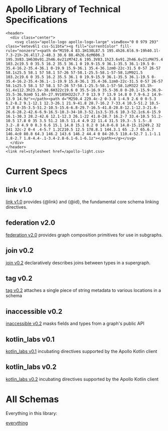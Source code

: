 # Apollo Library of Technical Specifications

```raw html
<header>
  <div class="center">
    <svg class="apollo-logo apollo-logo-large" viewBox="0 0 979 293" class="eetev6l1 css-5i1btw"><g fill="currentColor" fill-rule="nonzero"><path d="M159.4 83.1H130L87.5 195.4h26.6l6.9-19h40.1l-7.3-21h-26.4l17.2-48.3 30.6 88.4h26.6zM606.3 195.3V83.1H630v91.2h46.6v21zM742.6 195.3V83.1h23.6v91.2h46.6v21zM475.4 103.2c19.5 0 35.5 16.2 35.5 36.1 0 19.9-15.9 36.1-35.5 36.1-19.5 0-35.4-16.2-35.4-36.1 0-19.9 15.9-36.1 35.4-36.1zm0-22c-31.5 0-57 26-57 58.1s25.5 58.1 57 58.1 57-26 57-58.1-25.5-58.1-57-58.1zM921.5 103.2c19.6 0 35.5 16.2 35.5 36.1 0 19.9-15.9 36.1-35.5 36.1-19.5 0-35.4-16.2-35.4-36.1-.1-19.9 15.8-36.1 35.4-36.1zm0-22c-31.5 0-57 26-57 58.1s25.5 58.1 57 58.1 57-26 57-58.1-25.5-58.1-57-58.1zM322 83.1h-51.4v112.3h23.5v-38.6H322c19.6 0 35.5-16.9 35.5-36.8 0-20.1-15.9-36.9-35.5-36.9zm0 51.6h-27.9V105H322c7.7 0 13.9 7 13.9 14.8 0 7.9-6.2 14.9-13.9 14.9z"></path><path d="M250.4 229.4c-2 0-3.8 1-4.9 2.6 0 0-5.3 6.2-8.2 9.1-12.1 12.3-26.1 21.9-41.8 28.7-16.2 7-33.4 10.5-51.2 10.5-17.8 0-35-3.5-51.2-10.5-15.6-6.8-29.7-16.5-41.8-28.8-12.1-12.3-21.6-26.6-28.2-42.6-6.9-16.5-10.3-34-10.3-52.1s3.5-35.6 10.3-52.1c6.6-15.9 16.1-30.3 28.2-42.6 12.1-12.3 26.1-22 41.8-28.7 16.2-7 33.4-10.5 51.2-10.5 17.8 0 35 3.5 51.2 10.5 11.4 4.9 22 11.4 31.5 19.3-.5 1.5-.8 3.2-.8 4.9 0 8.3 6.6 15.1 14.8 15.1 8.2 0 14.8-6.8 14.8-15.1S249.2 32 241 32c-2 0-4 .4-5.7 1.2C210.5 12.5 178.8.1 144.3.1 65 .2.7 65.6.7 146.4c0 80.8 64.3 146.2 143.6 146.2 44.4 0 84-20.5 110.4-52.7 1.1-1.1 1.8-2.7 1.8-4.4-.1-3.4-2.8-6.1-6.1-6.1z"></path></g></svg>
  </div>
</header>
<link rel=stylesheet href=/apollo-light.css>
```

# Current Specs

## link v1.0

[link v1.0](/link/v1.0) provides {@link} and {@id}, the fundamental core schema linking directives.

## federation v2.0

[federation v2.0](/federation/v2.0) provides graph composition primitives for use in subgraphs.

## join v0.2

[join v0.2](/join/v0.2) declaratively describes joins between types in a supergraph.

## tag v0.2

[tag v0.2](tag/v0.2) attaches a single piece of string metadata to various locations in a schema

## inaccessible v0.2

[inaccessible v0.2](inaccessible/v0.2) masks fields and types from a graph's public API

## kotlin_labs v0.1

[kotlin_labs v0.1](kotlin_labs/v0.1) incubating directives supported by the Apollo Kotlin client

## kotlin_labs v0.2

[kotlin_labs v0.2](kotlin_labs/v0.2) incubating directives supported by the Apollo Kotlin client

# All Schemas

Everything in this library:

[everything](__index__.md)
